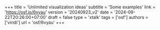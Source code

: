 +++
title = 'Unlimited visualization ideas'
subtitle = 'Some examples'
link = 'https://osf.io/6vyau'
version = '20240923_v2'
date = '2024-09-22T20:26:00+07:00'
draft = false
type = 'xtalk'
tags = ['osf']
authors = ['viridi']
url = 'osf/6vyau'
+++
<!--more-->
